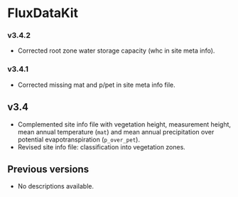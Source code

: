 # FluxDataKit

### v3.4.2

- Corrected root zone water storage capacity (whc in site meta info).

### v3.4.1

- Corrected missing mat and p/pet in site meta info file.

## v3.4

- Complemented site info file with vegetation height, measurement height, mean annual temperature (`mat`) and mean annual precipitation over potential evapotranspiration (`p_over_pet`).
- Revised site info file: classification into vegetation zones.

## Previous versions

- No descriptions available.
